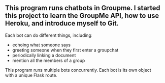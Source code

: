 ## This program runs chatbots in Groupme. I started this project to learn the GroupMe API, how to use Heroku, and introduce myself to Git.

Each bot can do different things, including:
 - echoing what someone says
 - greeting someone when they first enter a groupchat
 - periodically linking a document
 - mention all the members of a group

This program runs multiple bots concurrently. Each bot is its own object with a unique Flask route.
